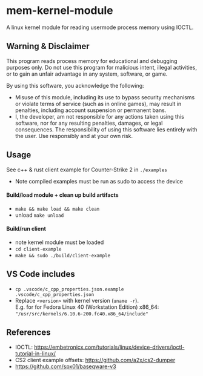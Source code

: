 # mem-kernel-module

A linux kernel module for reading usermode process memory using IOCTL.

## Warning & Disclaimer

This program reads process memory for educational and debugging purposes only. Do not use this program for malicious intent, illegal activities, or to gain an unfair advantage in any system, software, or game.

By using this software, you acknowledge the following:

- Misuse of this module, including its use to bypass security mechanisms or violate terms of service (such as in online games), may result in penalties, including account suspension or permanent bans.
- I, the developer, am not responsible for any actions taken using this software, nor for any resulting penalties, damages, or legal consequences. The responsibility of using this software lies entirely with the user.
Use responsibly and at your own risk.

## Usage

See c++ & rust client example for Counter-Strike 2 in ``./examples``
- Note compiled examples must be run as sudo to access the device

#### Build/load module + clean up build artifacts
- ``make && make load && make clean``
- unload ``make unload``

#### Build/run client
- note kernel module must be loaded
- ``cd client-example``
- ``make && sudo ./build/client-example``

## VS Code includes

- ``cp .vscode/c_cpp_properties.json.example .vscode/c_cpp_properties.json``
- Replace ``<version>`` with kernel version (``uname -r``). <br/> E.g. for for Fedora Linux 40 (Workstation Edition) x86_64: ``"/usr/src/kernels/6.10.6-200.fc40.x86_64/include"`` 

## References

- IOCTL: https://embetronicx.com/tutorials/linux/device-drivers/ioctl-tutorial-in-linux/
- CS2 client example offsets: https://github.com/a2x/cs2-dumper
- https://github.com/spx01/baseqware-v3